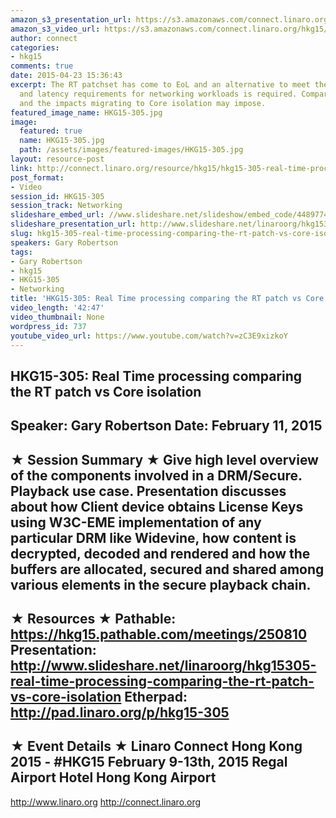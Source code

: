 ```yaml
---
amazon_s3_presentation_url: https://s3.amazonaws.com/connect.linaro.org/hkg15/Videos/02-11-Wednesday/HKG15-305.pdf
amazon_s3_video_url: https://s3.amazonaws.com/connect.linaro.org/hkg15/Videos/02-11-Wednesday/HKG15-305+Real+Time+processing+comparing+the+RT+patch+vs+Core+isolation.mp4
author: connect
categories:
- hkg15
comments: true
date: 2015-04-23 15:36:43
excerpt: The RT patchset has come to EoL and an alternative to meet the determinism
  and latency requirements for networking workloads is required. Compare the two solutions
  and the impacts migrating to Core isolation may impose.
featured_image_name: HKG15-305.jpg
image:
  featured: true
  name: HKG15-305.jpg
  path: /assets/images/featured-images/HKG15-305.jpg
layout: resource-post
link: http://connect.linaro.org/resource/hkg15/hkg15-305-real-time-processing-comparing-the-rt-patch-vs-core-isolation/
post_format:
- Video
session_id: HKG15-305
session_track: Networking
slideshare_embed_url: //www.slideshare.net/slideshow/embed_code/44897743
slideshare_presentation_url: http://www.slideshare.net/linaroorg/hkg15305-real-time-processing-comparing-the-rt-patch-vs-core-isolation
slug: hkg15-305-real-time-processing-comparing-the-rt-patch-vs-core-isolation
speakers: Gary Robertson
tags:
- Gary Robertson
- hkg15
- HKG15-305
- Networking
title: 'HKG15-305: Real Time processing comparing the RT patch vs Core isolation'
video_length: '42:47'
video_thumbnail: None
wordpress_id: 737
youtube_video_url: https://www.youtube.com/watch?v=zC3E9xizkoY
---
```


HKG15-305: Real Time processing comparing the RT patch vs Core isolation 
--------------------------------------------------- 
Speaker: Gary Robertson 
Date: February 11, 2015 
--------------------------------------------------- 
★ Session Summary ★ 
Give high level overview of the components involved in a DRM/Secure. Playback use case. Presentation discusses about how Client device obtains License Keys using W3C-EME implementation of any particular DRM like Widevine, how content is decrypted, decoded and rendered and how the buffers are allocated, secured and shared among various elements in the secure playback chain. 
-------------------------------------------------- 
★ Resources ★ 
Pathable: https://hkg15.pathable.com/meetings/250810 
Presentation:  http://www.slideshare.net/linaroorg/hkg15305-real-time-processing-comparing-the-rt-patch-vs-core-isolation
Etherpad: http://pad.linaro.org/p/hkg15-305 
--------------------------------------------------- 
★ Event Details ★ 
Linaro Connect Hong Kong 2015 - #HKG15 
February 9-13th, 2015 
Regal Airport Hotel Hong Kong Airport 
--------------------------------------------------- 
http://www.linaro.org 
http://connect.linaro.org